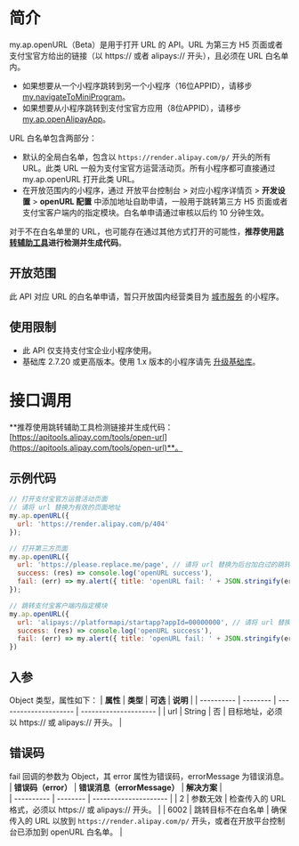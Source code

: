 # 简介
my.ap.openURL（Beta）是用于打开 URL 的 API。URL 为第三方 H5 页面或者支付宝官方给出的链接（以 https:// 或者 alipays:// 开头），且必须在 URL 白名单内。
- 如果想要从一个小程序跳转到另一个小程序（16位APPID），请移步 [my.navigateToMiniProgram](https://opendocs.alipay.com/mini/api/yz6gnx)。
- 如果想要从小程序跳转到支付宝官方应用（8位APPID），请移步 [my.ap.openAlipayApp](https://opendocs.alipay.com/mini/04p771)。

URL 白名单包含两部分：
- 默认的全局白名单，包含以 `https://render.alipay.com/p/` 开头的所有 URL。此类 URL 一般为支付宝官方运营活动页。所有小程序都可直接通过 my.ap.openURL 打开此类 URL。
- 在开放范围内的小程序，通过 开放平台控制台 > 对应小程序详情页 > **开发设置** > **openURL 配置** 中添加地址自助申请，一般用于跳转第三方 H5 页面或者支付宝客户端内的指定模块。白名单申请通过审核以后约 10 分钟生效。  
  
对于不在白名单里的 URL，也可能存在通过其他方式打开的可能性，**推荐使用[跳转辅助工具](https://apitools.alipay.com/tools/open-url)进行检测并生成代码**。

## 开放范围
此 API 对应 URL 的白名单申请，暂只开放国内经营类目为 [城市服务](https://opendocs.alipay.com/b/03al2m#%E5%9F%8E%E5%B8%82%E6%9C%8D%E5%8A%A1) 的小程序。

## 使用限制
- 此 API 仅支持支付宝企业小程序使用。
- 基础库 2.7.20 或更高版本。使用 1.x 版本的小程序请先 [升级基础库](https://opendocs.alipay.com/mini/framework/lib-upgrade-v2)。

# 接口调用

**推荐使用跳转辅助工具检测链接并生成代码：[https://apitools.alipay.com/tools/open-url](https://apitools.alipay.com/tools/open-url)**。

## 示例代码
```javascript
// 打开支付宝官方运营活动页面
// 请将 url 替换为有效的页面地址
my.ap.openURL({
  url: 'https://render.alipay.com/p/404'
});

// 打开第三方页面
my.ap.openURL({
  url: 'https://please.replace.me/page', // 请将 url 替换为后台加白过的跳转地址
  success: (res) => console.log('openURL success'),
  fail: (err) => my.alert({ title: 'openURL fail: ' + JSON.stringify(err) }),
});

// 跳转支付宝客户端内指定模块
my.ap.openURL({
  url: 'alipays://platformapi/startapp?appId=00000000', // 请将 url 替换为后台加白过的跳转地址
  success: (res) => console.log('openURL success'),
  fail: (err) => my.alert({ title: 'openURL fail: ' + JSON.stringify(err) }),
})
```

## 入参
Object 类型，属性如下：
| **属性** | **类型** | **可选** |     **说明**                    |
| ---------- | -------- | --------------------- | --------------------- |
| url      | String   |     否   | 目标地址，必须以 https:// 或 alipays:// 开头。 |

## 错误码
fail 回调的参数为 Object，其 error 属性为错误码，errorMessage 为错误消息。
| **错误码（error）** | **错误消息（errorMessage）** | **解决方案** |  
| ----------          | --------                      | --------------------- |
| 2                   | 参数无效                      | 检查传入的 URL 格式，必须以 https:// 或 alipays:// 开头。  | 
| 6002                | 跳转目标不在白名单            | 确保传入的 URL 以放到 `https://render.alipay.com/p/` 开头，或者在开放平台控制台已添加到 openURL 白名单。   |

